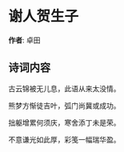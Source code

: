 # 谢人贺生子

**作者**: 卓田

## 诗词内容

古云锦被无儿息，此语从来太没情。

熊梦方惭徒吉叶，弧门尚冀或成功。

拙躯增累何须庆，寒舍添丁未是荣。

不意谦光如此厚，彩笺一幅瑞华盈。

